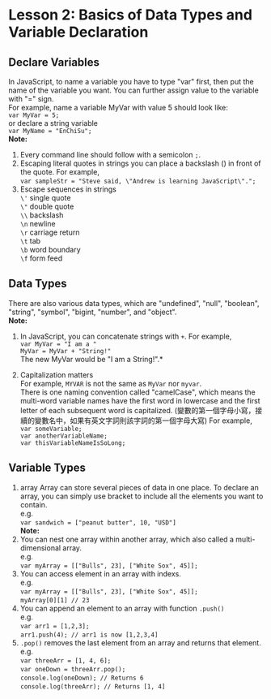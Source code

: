 # Lesson 2: Basics of Data Types and Variable Declaration

## Declare Variables
In JavaScript, to name a variable you have to type "var" first, then put the name of the variable you want. You can further assign value to the variable with "=" sign.<br/>
For example, name a variable MyVar with value 5 should look like:<br/>
`var MyVar = 5;`<br/>
or declare a string variable<br/>
`var MyName = "EnChiSu";`<br/>
**Note:** <br/>
1. Every command line should follow with a semicolon `;`.
2. Escaping literal quotes in strings you can place a backslash (\) in front of the quote. For example, <br/>
`var sampleStr = "Steve said, \"Andrew is learning JavaScript\".";`
3. Escape sequences in strings<br/>
   `\'`	single quote<br/>
   `\"`	double quote<br/>
   `\\`	backslash<br/>
   `\n`	newline<br/>
   `\r`	carriage return<br/>
   `\t`	tab<br/>
   `\b`	word boundary<br/>
   `\f`	form feed<br/>

## Data Types
There are also various data types, which are "undefined", "null", "boolean", "string", "symbol", "bigint, "number", and "object". <br/>
**Note:** <br/>
1. In JavaScript, you can concatenate strings with `+`. For example, <br/>
`var MyVar = "I am a "` <br/>
`MyVar = MyVar + "String!"` <br/>
The new MyVar would be "I am a String!".*

2. Capitalization matters <br/>
For example, `MYVAR` is not the same as `MyVar` nor `myvar`. <br/>
There is one naming convention called "camelCase", which means the multi-word variable names have the first word in lowercase and the first letter of each subsequent word is capitalized. (變數的第一個字母小寫，接續的變數名中，如果有英文字詞則該字詞的第一個字母大寫) For example, <br/>
`var someVariable;`<br/>
`var anotherVariableName;`<br/>
`var thisVariableNameIsSoLong;`<br/>

## Variable Types
1. array
Array can store several pieces of data in one place. To declare an array, you can simply use bracket to include all the elements you want to contain.  <br/>
e.g. <br/>
`var sandwich = ["peanut butter", 10, "USD"]`<br/>
**Note:**<br/>
1. You can nest one array within another array, which also called a multi-dimensional array.<br/>
   e.g.<br/>
   `var myArray = [["Bulls", 23], ["White Sox", 45]];`<br/>
2. You can access element in an array with indexs. <br/>
   e.g.<br/>
   `var myArray = [["Bulls", 23], ["White Sox", 45]];`<br/>
   `myArray[0][1] // 23`
3. You can append an element to an array with function `.push()`<br/>
   e.g.<br/>
   `var arr1 = [1,2,3];`<br/>
   `arr1.push(4); // arr1 is now [1,2,3,4]`
4. `.pop()` removes the last element from an array and returns that element.<br/>
   e.g. <br/>
   `var threeArr = [1, 4, 6];`<br/>
   `var oneDown = threeArr.pop();`<br/>
   `console.log(oneDown); // Returns 6`<br/>
   `console.log(threeArr); // Returns [1, 4]`

